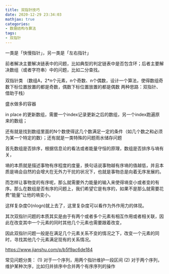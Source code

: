 ```yaml
---
title: 双指针技巧
date: 2020-12-29 23:34:03
mathjax: true
categories:
- 数据结构与算法
tags: 
- 双指针
---
```


一类是「快慢指针」，另一类是「左右指针」

前者解决主要解决链表中的问题，比如典型的判定链表中是否包含环；后者主要解决数组（或者字符串）中的问题，比如二分查找。

双指针类 （数组A，2*n个元素，n个奇数、n个偶数，设计一个算法，使得数组奇数下标位置放置的都是奇数，偶数下标位置放置的都是偶数 两种思路：双指针、借助于栈）

盛水做多的容器

<!-- more -->

in place 的更新数组，需要一个index记录更新之后的数组，另一个index跑遍原来的数组；

还有就是找到数组里面的N个数使得这几个数满足一定的条件（如几个数之和必须为某一个特定的数）；还有就是一类特殊的问题雨水储存问题

首先数组是否排序，根据信息论的看法或者能量守恒的原理，数组是否排序与墒有关，

墒的本质就是描述事物有序程度的度量，换句话说事物越有序墒的值越低，并且本质是墒会自然的会增大在无外力干扰的状况下，也就是事物总是向着无序发展的。

而怎样让事物变的有序呢，那么就需要外力能量的输入来使得墒变小或者变的有序。那么在数组是否有序的问题上，我们希望它是有序的，如果不是那么就需要花费“能量”让他的墒变小，

这样复杂度O(nlogn)就上去了，这里复杂度可以看作为外作用力的体现。

其次双指针问题的本质其实是由于有两个或者多个元素有相互作用或者相关联，因此在改变其中一个元素的同时其他几个元素也需要跟着改变，

因此双指针问题一般是在满足几个元素关系不变的情况之下，改变一个元素的同时，寻找其他几个元素满足现有的关系情况。

https://www.jianshu.com/p/b5f9ac6de184

常见问题分类：
    (1) 对于一个序列，用两个指针维护一段区间
    (2) 对于两个序列，维护某种次序，比如归并排序中合并两个有序序列的操作
